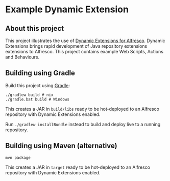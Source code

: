 Example Dynamic Extension
=========================

About this project
------------------

This project illustrates the use of <a href="https://github.com/xenit-eu/dynamic-extensions-for-alfresco">Dynamic Extensions for Alfresco</a>. Dynamic Extensions brings rapid development of Java repository extensions extensions to Alfresco. This project contains example Web Scripts, Actions and Behaviours.

Building using Gradle
---------------------

Build this project using <a href="http://www.gradle.org/">Gradle</a>:

```
./gradlew build # nix
./gradle.bat build # Windows
```

This creates a JAR in `build/libs` ready to be hot-deployed to an Alfresco repository with Dynamic Extensions enabled.

Run `./gradlew installBundle` instead to build and deploy live to a running repository.


Building using Maven (alternative)
---------------------

```
mvn package
```

This creates a JAR in `target` ready to be hot-deployed to an Alfresco repository with Dynamic Extensions enabled.


